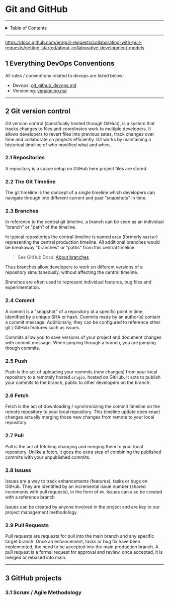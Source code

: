 # Git and GitHub

---

<details markdown="1">
  <summary>Table of Contents</summary>

-

</details>

---

https://docs.github.com/en/pull-requests/collaborating-with-pull-requests/getting-started/about-collaborative-development-models

## 1 Everything DevOps Conventions

All rules / conventions related to devops are listed below:

- Devops: [git_github_devops.md](../conventions/git_github_devops.md)
- Versioning: [versioning.md](../conventions/versioning.md)

---

## 2 Git version control

Git version control (specifically hosted through GitHub), is a system that
tracks changes to files and coordinates work to multiple developers. It allows
developers to revert files into previous sates, track changes over time and
collaborate on projects efficiently. Git works by maintaining a historical
timeline of who modified what and when.

### 2.1 Repositories

A repository is a space setup on GitHub here project files are stored.

### 2.2 The Git Timeline

The git timeline is the concept of a single timeline which developers can
navigate through into different current and past "snapshots" in time.

### 2.3 Branches

In reference to the central git timeline, a branch can be seen as an individual
"branch" or "path" of the timeline.

In typical repositories the central timeline is named `main` (formerly `master`)
representing the central production timeline. All additional branches would be
breakaway "branches" or "paths" from this central timeline.

> See GitHub Docs:
> [About branches](https://docs.github.com/en/pull-requests/collaborating-with-pull-requests/proposing-changes-to-your-work-with-pull-requests/about-branches)

Thus branches allow developers to work on different versions of a repository
simultaneously, without affecting the central timeline.

Branches are often used to represent individual features, bug files and
experimentation.

### 2.4 Commit

A commit is a "snapshot" of a repository at a specific point in time, identified
by a unique SHA or hash. Commits made by an author(s) contain a commit message.
Additionally, they can be configured to reference other git / GitHub features
such as issues.

Commits allow you to save versions of your project and document changes with
commit message. When jumping through a branch, you are jumping though commits.

### 2.5 Push

Push is the act of uploading your commits (new changes) from your local
repository to a remotely hosted `origin`, hosted on GitHub. It acts to publish
your commits to the branch, public to other developers on the branch.

### 2.6 Fetch

Fetch is the act of downloading / synchronizing the commit timeline on the
remote repository to your local repository. This timeline update does enact
changes actually merging those new changes from remote to your local repository.

### 2.7 Pull

Pull is the act of fetching changing and merging them to your local repository.
Unlike a fetch, it goes the extra step of combining the published commits with
your unpublished commits.

### 2.8 Issues

Issues are a way to track enhancements (features), tasks or bugs on GitHub. They
are identified by an incremental issue number (shared increments with pull
requests), in the form of `#n`. Issues can also be created with a reference
branch

Issues can be created by anyone involved in the project and are key to our
project management methodology.

### 2.9 Pull Requests

Pull requests are requests for pull into the main branch and any specific target
branch. Once an enhancement, tasks or bug fix have been implemented, the need to
be accepted into the main production branch. A pull request is a formal request
for approval and review, once accepted, it is merged or rebased into main.

---

## 3 GitHub projects

### 3.1 Scrum / Agile Methodology
